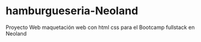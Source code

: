 # hamburgueseria-Neoland
Proyecto Web maquetación web con html css para el Bootcamp fullstack en Neoland
